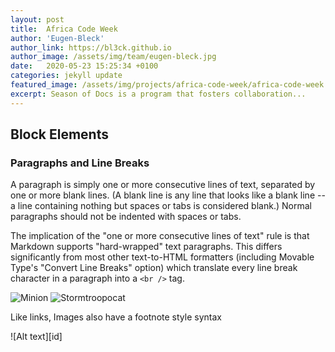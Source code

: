 ```yaml
---
layout: post
title:  Africa Code Week
author: 'Eugen-Bleck'
author_link: https://bl3ck.github.io
author_image: /assets/img/team/eugen-bleck.jpg
date:   2020-05-23 15:25:34 +0100
categories: jekyll update
featured_image: /assets/img/projects/africa-code-week/africa-code-week.jpg
excerpt: Season of Docs is a program that fosters collaboration...
---
```

## Block Elements

### Paragraphs and Line Breaks

A paragraph is simply one or more consecutive lines of text, separated
by one or more blank lines. (A blank line is any line that looks like a
blank line -- a line containing nothing but spaces or tabs is considered
blank.) Normal paragraphs should not be indented with spaces or tabs.

The implication of the "one or more consecutive lines of text" rule is
that Markdown supports "hard-wrapped" text paragraphs. This differs
significantly from most other text-to-HTML formatters (including Movable
Type's "Convert Line Breaks" option) which translate every line break
character in a paragraph into a `<br />` tag.


![Minion](https://octodex.github.com/images/minion.png)
![Stormtroopocat](https://octodex.github.com/images/stormtroopocat.jpg "The Stormtroopocat")

Like links, Images also have a footnote style syntax

![Alt text][id]